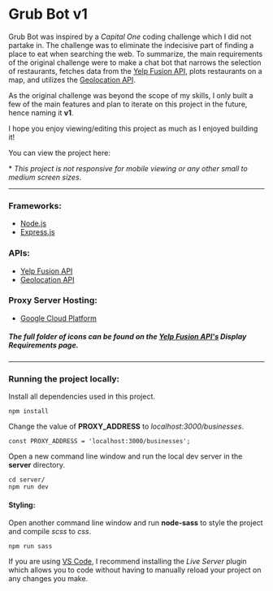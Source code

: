 # Grub Bot v1

Grub Bot was inspired by a _Capital_ _One_ coding challenge which I did not partake in. The challenge was to eliminate the indecisive part of finding a place to eat when searching the web. To summarize, the main requirements of the original challenge were to make a chat bot that narrows the selection of restaurants, fetches data from the [Yelp Fusion API](https://www.yelp.com/fusion 'Yelp Fusion API'), plots restaurants on a map, and utilizes the [Geolocation API](https://developer.mozilla.org/en-US/docs/Web/API/Geolocation_API 'Geolocation API').

As the original challenge was beyond the scope of my skills, I only built a few of the main features and plan to iterate on this project in the future, hence naming it **v1**.

I hope you enjoy viewing/editing this project as much as I enjoyed building it!

You can view the project here:

\* _This project is not responsive for mobile viewing or any other small to medium screen sizes_.

---

### **Frameworks:**

- [Node.js](https://nodejs.org/en/about/ 'Node.js')
- [Express.js](https://expressjs.com/ 'Express.js')

### **APIs:**

- [Yelp Fusion API](https://www.yelp.com/fusion 'Yelp Fusion API')
- [Geolocation API](https://developer.mozilla.org/en-US/docs/Web/API/Geolocation_API 'Geolocation API')

### **Proxy Server Hosting:**

- [Google Cloud Platform](https://cloud.google.com/ 'Google Cloud Platform')

##### _The full folder of icons can be found on the [Yelp Fusion API's](https://www.yelp.com/developers/display_requirements 'Yelp Fusion API') Display Requirements page_.

---

### **Running the project locally:**

Install all dependencies used in this project.

```
npm install
```

Change the value of **PROXY_ADDRESS** to _localhost:3000/businesses_.

```
const PROXY_ADDRESS = 'localhost:3000/businesses';
```

Open a new command line window and run the local dev server in the **server** directory.

```
cd server/
npm run dev
```

#### Styling:

Open another command line window and run **node-sass** to style the project and compile _scss_ to _css_.

```
npm run sass
```

If you are using [VS Code](https://code.visualstudio.com/ 'VS Code'), I recommend installing the _Live Server_ plugin which allows you to code without having to manually reload your project on any changes you make.
